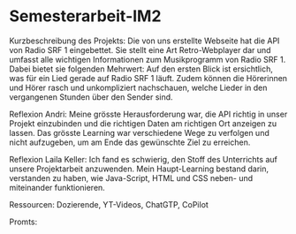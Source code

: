 # Semesterarbeit-IM2
Kurzbeschreibung des Projekts:
Die von uns erstellte Webseite hat die API von Radio SRF 1 eingebettet. Sie stellt eine Art Retro-Webplayer dar und umfasst alle wichtigen Informationen zum Musikprogramm von Radio SRF 1. Dabei bietet sie folgenden Mehrwert: Auf den ersten Blick ist ersichtlich, was für ein Lied gerade auf Radio SRF 1 läuft. Zudem können die Hörerinnen und Hörer rasch und unkompliziert nachschauen, welche Lieder in den vergangenen Stunden über den Sender sind.

Reflexion Andri:
Meine grösste Herausforderung war, die API richtig in unser Projekt einzubinden und die richtigen Daten am richtigen Ort anzeigen zu lassen. Das grösste Learning war verschiedene Wege zu verfolgen und nicht aufzugeben, um am Ende das gewünschte Ziel zu erreichen.

Reflexion Laila Keller:
Ich fand es schwierig, den Stoff des Unterrichts auf unsere Projektarbeit anzuwenden. Mein Haupt-Learning bestand darin, verstanden zu haben, wie Java-Script, HTML und CSS neben- und miteinander funktionieren.

Ressourcen:
Dozierende, YT-Videos, ChatGTP, CoPilot

Promts: